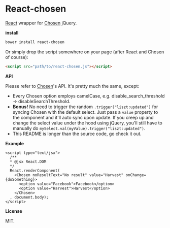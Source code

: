 # React-chosen

[React](http://facebook.github.io/react/) wrapper for [Chosen](http://harvesthq.github.io/chosen/) jQuery.

**install**

```sh
bower install react-chosen
```

Or simply drop the script somewhere on your page (after React and Chosen of course):

```html
<script src="path/to/react-chosen.js"></script>
```

**API**

Please refer to [Chosen](http://harvesthq.github.io/chosen/)'s API. It's pretty much the same, except:

- Every Chosen option employs camelCase, e.g. disable_search_threshold -> disableSearchThreshold.
- **Bonus!** No need to trigger the random `.trigger("liszt:updated")` for syncing Chosen with the default select. Just pass a `value` property to the component and it'll auto sync upon update. If you creep up and change the select value under the hood using jQuery, you'll still have to manually do `mySelect.val(myValue).trigger("liszt:updated")`.
- This README is longer than the source code, go check it out.

**Example**

```
<script type="text/jsx">
  /**
  * @jsx React.DOM
  */
  React.renderComponent(
    <Chosen noResultText="No result" value="Harvest" onChange={doSomething}>
      <option value="Facebook">Facebook</option>
      <option value="Harvest">Harvest</option>
    </Chosen>
  , document.body);
</script>
```

**License**

MIT.

